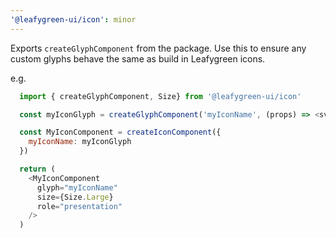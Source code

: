 ```yaml
---
'@leafygreen-ui/icon': minor
---
```


Exports `createGlyphComponent` from the package. 
Use this to ensure any custom glyphs behave the same as build in Leafygreen icons.

e.g.
```js
  import { createGlyphComponent, Size} from '@leafygreen-ui/icon'

  const myIconGlyph = createGlyphComponent('myIconName', (props) => <svg {...props} />)

  const MyIconComponent = createIconComponent({
    myIconName: myIconGlyph 
  })

  return (
    <MyIconComponent
      glyph="myIconName"
      size={Size.Large} 
      role="presentation"
    />
  )
```

